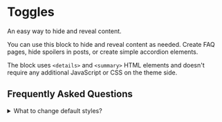 # Toggles

An easy way to hide and reveal content.

You can use this block to hide and reveal content as needed. Create FAQ pages, hide spoilers in posts, or create simple accordion elements.

The block uses `<details>` and `<summary>` HTML elements and doesn't require any additional JavaScript or CSS on the theme side.

## Frequently Asked Questions ## 

<details>
<summary>What to change default styles?</summary>

```CSS
.wp-block-toggles {
    background: #fafafa;
    border: 1px solid #eaeaea;
    border-radius: 3px;
    margin: 1.5rem 0;
    padding: 0.5rem 1rem;
}

.wp-block-toggles summary {
    cursor: pointer;
}
```

</details>
